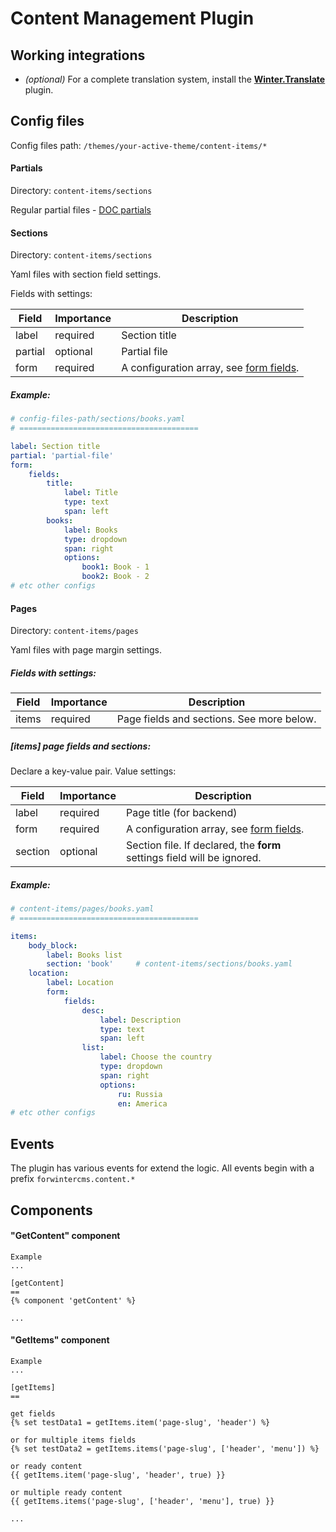 # Content Management Plugin

## Working integrations

 - *(optional)* For a complete translation system, install the [**Winter.Translate**](https://github.com/wintercms/wn-translate-plugin) plugin.

## Config files

Config files path: ```/themes/your-active-theme/content-items/*```


#### Partials

Directory: ```content-items/sections```

Regular partial files - [DOC partials](https://wintercms.com/docs/cms/partials)


#### Sections

Directory: ```content-items/sections```

Yaml files with section field settings.

Fields with settings:

 Field     | Importance   | Description
 --------- | ------------ | -------------
 label     | required     | Section title
 partial   | optional     | Partial file
 form      | required     | A configuration array, see [form fields](https://wintercms.com/docs/backend/forms#form-fields).

##### Example:

```yaml
# config-files-path/sections/books.yaml
# ========================================

label: Section title
partial: 'partial-file'
form:
    fields:
        title:
            label: Title
            type: text
            span: left
        books:
            label: Books
            type: dropdown
            span: right
            options:
                book1: Book - 1
                book2: Book - 2
# etc other configs
```


#### Pages

Directory: ```content-items/pages```

Yaml files with page margin settings.

##### Fields with settings:

 Field    | Importance   | Description
 -------- | ------------ | -------------
 items    | required     | Page fields and sections. See more below.

##### *[items]* page fields and sections:

Declare a key-value pair. Value settings:

 Field    | Importance   | Description
 -------- | ------------ | -------------
 label    | required     | Page title (for backend)
 form     | required     | A configuration array, see [form fields](https://wintercms.com/docs/backend/forms#form-fields).
 section  | optional     | Section file. If declared, the **form** settings field will be ignored.

##### Example:

```yaml
# content-items/pages/books.yaml
# ========================================

items:
    body_block:
        label: Books list
        section: 'book'     # content-items/sections/books.yaml
    location:
        label: Location
        form:
            fields:
                desc:
                    label: Description
                    type: text
                    span: left
                list:
                    label: Choose the country
                    type: dropdown
                    span: right
                    options:
                        ru: Russia
                        en: America
# etc other configs
```


## Events

The plugin has various events for extend the logic.
All events begin with a prefix ```forwintercms.content.*```


## Components

#### "GetContent" component

```
Example
...

[getContent]
==
{% component 'getContent' %}

...
```

#### "GetItems" component

```
Example
...

[getItems]
==

get fields
{% set testData1 = getItems.item('page-slug', 'header') %}

or for multiple items fields
{% set testData2 = getItems.items('page-slug', ['header', 'menu']) %}

or ready content
{{ getItems.item('page-slug', 'header', true) }}

or multiple ready content
{{ getItems.items('page-slug', ['header', 'menu'], true) }}

...
```